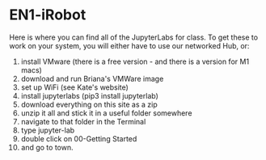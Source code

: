 # EN1-iRobot
 Here is where you can find all of the JupyterLabs for class.  To get these to work on your system, you will either have to use our networked Hub, or:
 1. install VMware (there is a free version - and there is a version for M1 macs)
 2. download and run Briana's VMWare image
 3. set up WiFi (see Kate's website)
 4. install jupyterlabs  (pip3 install jupyterlab)
 5. download everything on this site as a zip
 6. unzip it all and stick it in a useful folder somewhere
 7. navigate to that folder in the Terminal
 8. type jupyter-lab
 9. double click on 00-Getting Started 
 10. and go to town.
